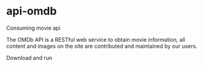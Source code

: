 # api-omdb
Consuming movie api

The OMDb API is a RESTful web service to obtain movie information, all content and images on the site are contributed and maintained by our users. 

Download and run
